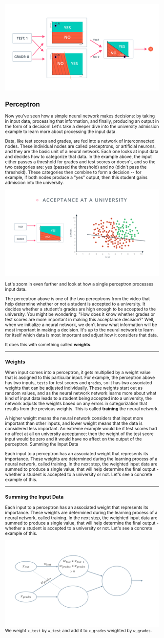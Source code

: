 ![image](../data/L11_13_1.png)

## Perceptron
Now you've seen how a simple neural network makes decisions: by taking in input data, processing that information, and finally, producing an output in the form of a decision! Let's take a deeper dive into the university admission example to learn more about processing the input data.

Data, like test scores and grades, are fed into a network of interconnected nodes. These individual nodes are called perceptrons, or artificial neurons, and they are the basic unit of a neural network. Each one looks at input data and decides how to categorize that data. In the example above, the input either passes a threshold for grades and test scores or doesn't, and so the two categories are: yes (passed the threshold) and no (didn't pass the threshold). These categories then combine to form a decision -- for example, if both nodes produce a "yes" output, then this student gains admission into the university.

![image](../data/L11_13_2.png)

Let's zoom in even further and look at how a single perceptron processes input data.

The perceptron above is one of the two perceptrons from the video that help determine whether or not a student is accepted to a university. It decides whether a student's grades are high enough to be accepted to the university. You might be wondering: "How does it know whether grades or test scores are more important in making this acceptance decision?" Well, when we initialize a neural network, we don't know what information will be most important in making a decision. It's up to the neural network to learn for itself which data is most important and adjust how it considers that data.

It does this with something called **weights**.

---
### Weights

When input comes into a perceptron, it gets multiplied by a weight value that is assigned to this particular input. For example, the perceptron above has two inputs, `tests` for test scores and `grades`, so it has two associated weights that can be adjusted individually. These weights start out as random values, and as the neural network network learns more about what kind of input data leads to a student being accepted into a university, the network adjusts the weights based on any errors in categorization that results from the previous weights. This is called **training** the neural network.

A higher weight means the neural network considers that input more important than other inputs, and lower weight means that the data is considered less important. An extreme example would be if test scores had no affect at all on university acceptance; then the weight of the test score input would be zero and it would have no affect on the output of the perceptron.
Summing the Input Data

Each input to a perceptron has an associated weight that represents its importance. These weights are determined during the learning process of a neural network, called training. In the next step, the weighted input data are summed to produce a single value, that will help determine the final output - whether a student is accepted to a university or not. Let's see a concrete example of this.

---
### Summing the Input Data

Each input to a perceptron has an associated weight that represents its importance. These weights are determined during the learning process of a neural network, called training. In the next step, the weighted input data are summed to produce a single value, that will help determine the final output - whether a student is accepted to a university or not. Let's see a concrete example of this.

![image](../data/L11_13_3.jpeg)
We weight `x_test` by `w_test` and add it to `x_grades` weighted by `w_grades`.
